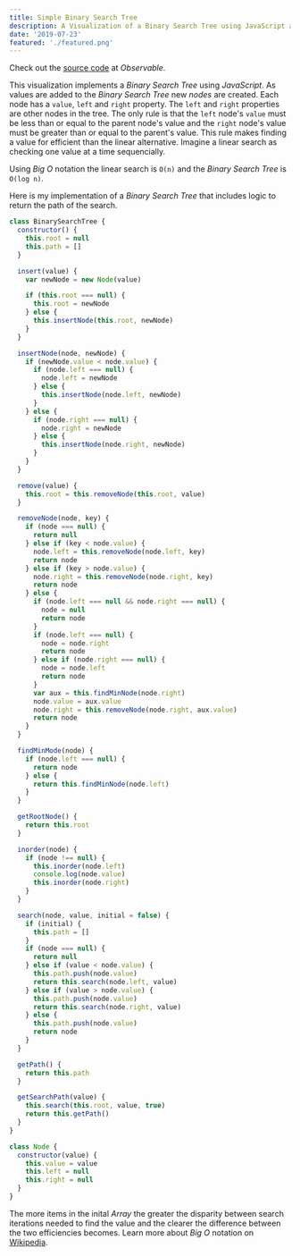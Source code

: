 ```yaml
---
title: Simple Binary Search Tree
description: A Visualization of a Binary Search Tree using JavaScript and D3
date: '2019-07-23'
featured: './featured.png'
---
```


Check out the [source code](https://observablehq.com/@benjaminadk/simple-binary-search-tree) at _Observable_.

This visualization implements a _Binary Search Tree_ using _JavaScript_. As values are added to the _Binary Search Tree_ new _nodes_ are created. Each node has a `value`, `left` and `right` property. The `left` and `right` properties are other nodes in the tree. The only rule is that the `left` node's `value` must be less than or equal to the parent node's value and the `right` node's value must be greater than or equal to the parent's value. This rule makes finding a value for efficient than the linear alternative. Imagine a linear search as checking one value at a time sequencially.

Using _Big O_ notation the linear search is `O(n)` and the _Binary Search Tree_ is `O(log n)`.

Here is my implementation of a _Binary Search Tree_ that includes logic to return the path of the search.

```js
class BinarySearchTree {
  constructor() {
    this.root = null
    this.path = []
  }

  insert(value) {
    var newNode = new Node(value)

    if (this.root === null) {
      this.root = newNode
    } else {
      this.insertNode(this.root, newNode)
    }
  }

  insertNode(node, newNode) {
    if (newNode.value < node.value) {
      if (node.left === null) {
        node.left = newNode
      } else {
        this.insertNode(node.left, newNode)
      }
    } else {
      if (node.right === null) {
        node.right = newNode
      } else {
        this.insertNode(node.right, newNode)
      }
    }
  }

  remove(value) {
    this.root = this.removeNode(this.root, value)
  }

  removeNode(node, key) {
    if (node === null) {
      return null
    } else if (key < node.value) {
      node.left = this.removeNode(node.left, key)
      return node
    } else if (key > node.value) {
      node.right = this.removeNode(node.right, key)
      return node
    } else {
      if (node.left === null && node.right === null) {
        node = null
        return node
      }
      if (node.left === null) {
        node = node.right
        return node
      } else if (node.right === null) {
        node = node.left
        return node
      }
      var aux = this.findMinNode(node.right)
      node.value = aux.value
      node.right = this.removeNode(node.right, aux.value)
      return node
    }
  }

  findMinMode(node) {
    if (node.left === null) {
      return node
    } else {
      return this.findMinNode(node.left)
    }
  }

  getRootNode() {
    return this.root
  }

  inorder(node) {
    if (node !== null) {
      this.inorder(node.left)
      console.log(node.value)
      this.inorder(node.right)
    }
  }

  search(node, value, initial = false) {
    if (initial) {
      this.path = []
    }
    if (node === null) {
      return null
    } else if (value < node.value) {
      this.path.push(node.value)
      return this.search(node.left, value)
    } else if (value > node.value) {
      this.path.push(node.value)
      return this.search(node.right, value)
    } else {
      this.path.push(node.value)
      return node
    }
  }

  getPath() {
    return this.path
  }

  getSearchPath(value) {
    this.search(this.root, value, true)
    return this.getPath()
  }
}
```

```js
class Node {
  constructor(value) {
    this.value = value
    this.left = null
    this.right = null
  }
}
```

The more items in the inital _Array_ the greater the disparity between search iterations needed to find the value and the clearer the difference between the two efficiencies becomes. Learn more about _Big O_ notation on [Wikipedia](https://en.wikipedia.org/wiki/Big_O_notation).

